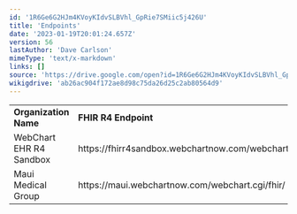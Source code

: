 ```yaml
---
id: '1R6Ge6G2HJm4KVoyKIdvSLBVhl_GpRie7SMiic5j426U'
title: 'Endpoints'
date: '2023-01-19T20:01:24.657Z'
version: 56
lastAuthor: 'Dave Carlson'
mimeType: 'text/x-markdown'
links: []
source: 'https://drive.google.com/open?id=1R6Ge6G2HJm4KVoyKIdvSLBVhl_GpRie7SMiic5j426U'
wikigdrive: 'ab26ac904f172ae8d98c75da26d25c2ab80564d9'
---
```



<table>
<tr>
<td><strong>Organization Name</strong></td>
<td><strong>FHIR R4 Endpoint</strong></td>
</tr>
<tr>
<td>WebChart EHR R4 Sandbox</td>
<td>https://fhirr4sandbox.webchartnow.com/webchart.cgi/fhir/</td>
</tr>
<tr>
<td>Maui Medical Group</td>
<td>https://maui.webchartnow.com/webchart.cgi/fhir/</td>
</tr>

</table>

